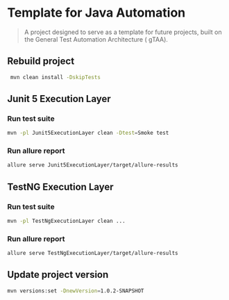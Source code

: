# Template for Java Automation

> A project designed to serve as a template for future projects, built on the General Test Automation Architecture (
> gTAA).

## Rebuild project

```bash
 mvn clean install -DskipTests
 ```

## Junit 5 Execution Layer

### Run test suite

```bash
mvn -pl Junit5ExecutionLayer clean -Dtest=Smoke test
```

### Run allure report

```bash
allure serve Junit5ExecutionLayer/target/allure-results 
```

## TestNG Execution Layer

### Run test suite

```bash
mvn -pl TestNgExecutionLayer clean ...
```

### Run allure report

```bash
allure serve TestNgExecutionLayer/target/allure-results 
```

## Update project version

```bash
mvn versions:set -DnewVersion=1.0.2-SNAPSHOT
```